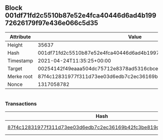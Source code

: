## Block 001df71fd2c5510b87e52e4fca40446d6ad4b19972626179f97e436e066c5d35

Attribute | Value
--- | ---
Height | 35637
Hash | 001df71fd2c5510b87e52e4fca40446d6ad4b19972626179f97e436e066c5d35
Timestamp | 2021-04-24T11:35:25+00:00
Target | 00254142f49eaaa504dc75712e8378ad5316cbcead634704b3734b6271167cc4
Merke root | 87f4c12831977f311d73ee03d6edb7c2ec36169b42fc3be819df66c4067a4fab
Nonce | 1317058782

```

```

### Transactions

Hash | Amount
--- | ---
[87f4c12831977f311d73ee03d6edb7c2ec36169b42fc3be819df66c4067a4fab](87f4c12831977f311d73ee03d6edb7c2ec36169b42fc3be819df66c4067a4fab.md) | 10.00000000 SKEPTI 
